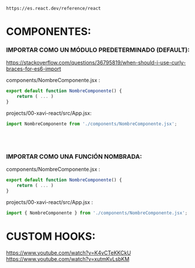     https://es.react.dev/reference/react

# COMPONENTES:


### IMPORTAR COMO UN MÓDULO PREDETERMINADO (DEFAULT):
https://stackoverflow.com/questions/36795819/when-should-i-use-curly-braces-for-es6-import

components/NombreComponente.jsx :
```javascript
export default function NombreComponente() {
    return ( ... )
}
```

projects/00-xavi-react/src/App.jsx:
```javascript
import NombreComponente from './components/NombreComponente.jsx';
```

<br>
<br>

### IMPORTAR COMO UNA FUNCIÓN NOMBRADA:

components/NombreComponente.jsx :
```javascript
export default function NombreComponente() {
    return ( ... )
}
```

projects/00-xavi-react/src/App.jsx :
```javascript 
import { NombreComponente } from './components/NombreComponente.jsx';
```


# CUSTOM HOOKS:
https://www.youtube.com/watch?v=K4vCTeKKCkU
https://www.youtube.com/watch?v=xutmKvLsbKM


